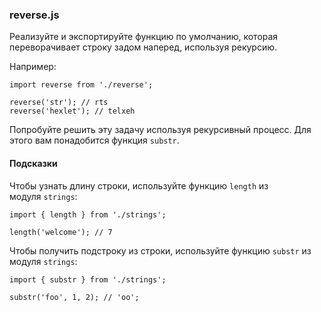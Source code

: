### reverse.js

Реализуйте и экспортируйте функцию по умолчанию, которая переворачивает строку задом наперед, используя рекурсию.

Например:

```
import reverse from './reverse';

reverse('str'); // rts
reverse('hexlet'); // telxeh

```

Попробуйте решить эту задачу используя рекурсивный процесс. Для этого вам понадобится функция `substr`.

#### Подсказки

Чтобы узнать длину строки, используйте функцию `length` из модуля `strings`:

```
import { length } from './strings';

length('welcome'); // 7

```

Чтобы получить подстроку из строки, используйте функцию `substr` из модуля `strings`:

```
import { substr } from './strings';

substr('foo', 1, 2); // 'oo';
```
